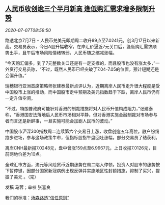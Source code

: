 <!--1594113797000-->
[人民币收创逾三个半月新高 逢低购汇需求增多限制升势](https://cn.reuters.com/article/yuan-close-0707-tues-idCNKBS24811B)
------

<div><i>2020-07-07T08:59:50</i></div><div class="StandardArticleBody_body"><p>路透北京7月7日 - 人民币兑美元即期周二收升89点至7.0241元，创3月17日以来新高。交易员表示，今日A股升幅收窄，在岸汇价逼近7元关口后，逢低购汇需求顺势出手，且午后市场风险情绪转弱，人民币随之缩减涨幅。 </p><p>“今天购汇偏多，到了7元整数关口还是有一定支撑的，而且股市也没有涨太多，”一外资行交易员称，“不过，既然人民币已经突破了7.04-7.05的位置，预计短期还是会偏升值。”         </p><p>瑞穗银行亚洲首席策略师张建泰最新点评认为，近期离岸人民币走升很大程度是受中国股市上涨的推动，而中国股市走牛预期及美元指数趋于下跌，离岸人民币仍有一定升值空间。 </p><p>“不过，特朗普政府可能针对香港的制裁措施将对人民币升值构成阻力，”张建泰称，“香港国安法落地后人民币市场相对平静，但对香港实施金融制裁对市场参与者而言还是新鲜事，一旦实施可能会加剧人民币的波动。”   </p><p>中国股市沪深300指数周二连续第六个交易日上涨，收盘创逾五年高位。散户纷纷跑步进场，参与这场政策牛市，但指标股指午盘回吐涨幅，部分交易员了结获利。 </p><p>离岸CNH最新报7.0248元，盘中曾涨159点至6.9967元，上日收报7.0126元，目前两地价差为10点。 </p><p>全球汇市方面，澳元等风险货币近期涨势在周二陷入停顿，投资人对股市的涨势按下暂停键，因部分国家新冠病例出现反弹并实施地区性封锁措施，抑制了买兴，提振了美元 。（完） </p><div class="Attribution_container"><div class="Attribution_attribution"><p class="Attribution_content">发稿 马蓉；审校 张喜良</p></div></div><div class="StandardArticleBody_trustBadgeContainer"><span class="StandardArticleBody_trustBadgeTitle">我们的标准：</span><span class="trustBadgeUrl"><a href="https://www.thomsonreuters.cn/content/dam/openweb/documents/pdf/china/brochures/about-us-1.pdf">汤森路透“信任原则”</a></span></div></div>
